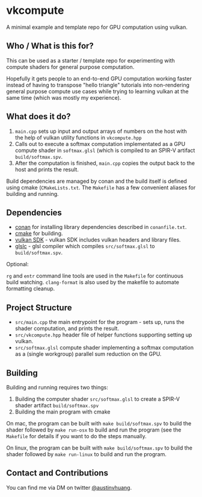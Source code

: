 # vkcompute

A minimal example and template repo for GPU computation using vulkan.

## Who / What is this for?

This can be used as a starter / template repo for experimenting with compute shaders for general purpose computation. 

Hopefully it gets people to an end-to-end GPU computation working faster instead of having to transpose "hello triangle" tutorials into non-rendering general purpose compute use cases while trying to learning vulkan at the same time (which was mostly my experience).

## What does it do?

1. `main.cpp` sets up input and output arrays of numbers on the host with the help of vulkan utility functions in `vkcompute.hpp`
2. Calls out to execute a softmax computation implementated as a GPU compute shader in `softmax.glsl` (which is compiled to an SPIR-V artifact `build/softmax.spv`. 
3. After the computation is finished, `main.cpp` copies the output back to the host and prints the result.

Build dependencies are managed by conan and the build itself is defined using cmake (`CMakeLists.txt`. The `Makefile` has a few convenient aliases for building and running.

## Dependencies

- [conan](https://conan.io/) for installing library dependencies described in `conanfile.txt`.
- [cmake](https://cmake.org/) for building.
- [vulkan SDK](https://www.lunarg.com/vulkan-sdk/) - vulkan SDK includes vulkan headers and library files.
- [glslc](https://github.com/google/shaderc#downloads) - glsl compiler which compiles `src/softmax.glsl` to `build/softmax.spv`.

Optional:

`rg` and `entr` command line tools are used in the `Makefile` for continuous build watching. `clang-format` is also used by the makefile to automate formatting cleanup.

## Project Structure

- `src/main.cpp` the main entrypoint for the program - sets up, runs the shader computation, and prints the result.
- `src/vkcompute.hpp` header file of helper functions supporting setting up vulkan.
- `src/softmax.glsl` compute shader implementing a softmax computation as a (single workgroup) parallel sum reduction on the GPU.

## Building

Building and running requires two things:

1. Building the computer shader `src/softmax.glsl` to create a SPIR-V shader artifact `build/softmax.spv`
2. Building the main program with cmake

On mac, the program can be built with `make build/softmax.spv` to build the shader followed by `make run-osx` to build and run the program (see the `Makefile` for details if you want to do the steps manually. 

On linux, the program can be built with `make build/softmax.spv` to build the shader followed by `make run-linux` to build and run the program. 

## Contact and Contributions

You can find me via DM on twitter [@austinvhuang](https://twitter.com/austinvhuang).
